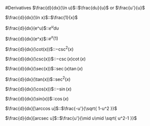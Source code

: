 #Derivatives
$\frac{d}{dx}(\ln u)$::$\frac{du}{u}$ or $\frac{u'}{u}$

$\frac{d}{dx}(\ln x)$::$\frac{1}{x}$

$\frac{d}{dx}(e^u)$::$e^udu$

$\frac{d}{dx}(e^x)$::$e^x(1)$

$\frac{d}{dx}(\cot(x))$::$-\csc^2(x)$

$\frac{d}{dx}(\csc(x))$::$-\csc(x)\cot(x)$

$\frac{d}{dx}(\sec(x))$::$\sec(x)\tan(x)$

$\frac{d}{dx}(\tan(x))$::$\sec^2(x)$

$\frac{d}{dx}(\cos(x))$::$-\sin(x)$

$\frac{d}{dx}(\sin(x))$::$\cos(x)$

$\frac{d}{dx}[\arccos u]$::$\frac{-u'}{\sqrt{ 1-u^2 }}$

$\frac{d}{dx}[arcsec u]$::$\frac{u'}{\mid u\mid \sqrt{ u^2-1 }}$